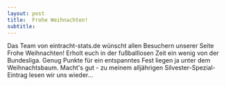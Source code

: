 ```yaml
---
layout: post
title:  Frohe Weihnachten!
subtitle:  
---
```


Das Team von eintracht-stats.de wünscht allen Besuchern unserer Seite Frohe Weihnachten! Erholt euch in der fußballlosen Zeit ein wenig von der Bundesliga. Genug Punkte für ein entspanntes Fest liegen ja unter dem Weihnachtsbaum. Macht's gut - zu meinem alljährigen Silvester-Spezial-Eintrag lesen wir uns wieder...


